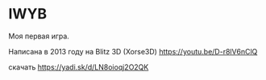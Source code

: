 # IWYB
Моя первая игра.

Написана в 2013 году на Blitz 3D (Xorse3D)
https://youtu.be/D-r8lV6nClQ

скачать https://yadi.sk/d/LN8oioqj2O2QK

